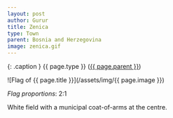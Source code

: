 ```yaml
---
layout: post
author: Gurur
title: Zenica
type: Town
parent: Bosnia and Herzegovina
image: zenica.gif
---
```

{: .caption }
{{ page.type }} ([{{ page.parent }}](/2019/03/30/bosnia-and-herzegovina.html))

![Flag of {{ page.title }}](/assets/img/{{ page.image }})

*Flag proportions*: 2:1

White field with a municipal coat-of-arms at the centre.